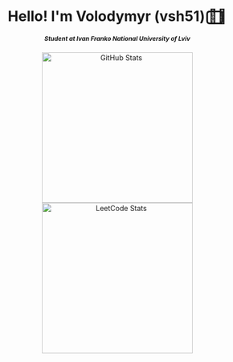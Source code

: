 <div>
  <h1 align='center'> Hello! I'm Volodymyr (vsh51) 🗽⃢⃢🗿 </h1>
  <h5 align="center" style="font-size: 12px;">Student at Ivan Franko National University of Lviv</h5>
</div>

<div align="center">
  <img height="300px" src="https://github-readme-stats.vercel.app/api?username=vsh51&show=reviews,discussions_started,discussions_answered,prs_merged,prs_merged_percentage&show_icons=true" alt="GitHub Stats"/>
  <img height="300px" src="https://leetcard.jacoblin.cool/vsh51?font=Karma&ext=activity" alt="LeetCode Stats"/>
</div>

